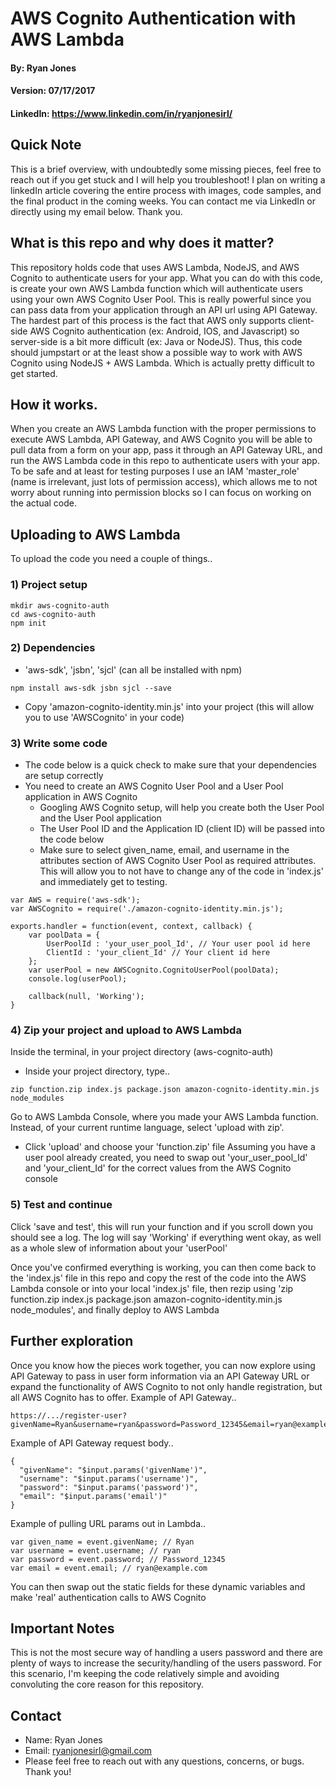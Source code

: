 # AWS Cognito Authentication with AWS Lambda

#### By: Ryan Jones
#### Version: 07/17/2017
#### LinkedIn: https://www.linkedin.com/in/ryanjonesirl/

## Quick Note
This is a brief overview, with undoubtedly some missing pieces, feel free to reach out if you get stuck and I will help you troubleshoot! I plan on writing a linkedIn article covering the entire process with images, code samples, and the final product in the coming weeks. You can contact me via LinkedIn or directly using my email below. Thank you.

## What is this repo and why does it matter?
This repository holds code that uses AWS Lambda, NodeJS, and AWS Cognito to authenticate users for your app. What you can do with this code, is create your own AWS Lambda function which will authenticate users using your own AWS Cognito User Pool. This is really powerful since you can pass data from your application through an API url using API Gateway. The hardest part of this process is the fact that AWS only supports client-side AWS Cognito authentication (ex: Android, IOS, and Javascript) so server-side is a bit more difficult (ex: Java or NodeJS). Thus, this code should jumpstart or at the least show a possible way to work with AWS Cognito using NodeJS + AWS Lambda. Which is actually pretty difficult to get started.


## How it works.
When you create an AWS Lambda function with the proper permissions to execute AWS Lambda, API Gateway, and AWS Cognito you will be able to pull data from a form on your app, pass it through an API Gateway URL, and run the AWS Lambda code in this repo to authenticate users with your app. To be safe and at least for testing purposes I use an IAM 'master_role' (name is irrelevant, just lots of permission access), which allows me to not worry about running into permission blocks so I can focus on working on the actual code.

## Uploading to AWS Lambda
To upload the code you need a couple of things..

### 1) Project setup
```
mkdir aws-cognito-auth
cd aws-cognito-auth
npm init
```

### 2) Dependencies
  * 'aws-sdk', 'jsbn', 'sjcl' (can all be installed with npm)
```
npm install aws-sdk jsbn sjcl --save
```
  * Copy 'amazon-cognito-identity.min.js' into your project (this will allow you to use 'AWSCognito' in your code)

### 3) Write some code
  * The code below is a quick check to make sure that your dependencies are setup correctly
  * You need to create an AWS Cognito User Pool and a User Pool application in AWS Cognito
    * Googling AWS Cognito setup, will help you create both the User Pool and the User Pool application
    * The User Pool ID and the Application ID (client ID) will be passed into the code below
    * Make sure to select given_name, email, and username in the attributes section of AWS Cognito User Pool as required attributes. This will allow you to not have to change any of the code in 'index.js' and immediately get to testing.

```
var AWS = require('aws-sdk');
var AWSCognito = require('./amazon-cognito-identity.min.js');

exports.handler = function(event, context, callback) {
    var poolData = {
        UserPoolId : 'your_user_pool_Id', // Your user pool id here
        ClientId : 'your_client_Id' // Your client id here
    };
    var userPool = new AWSCognito.CognitoUserPool(poolData);
    console.log(userPool);

    callback(null, 'Working');
}
```

### 4) Zip your project and upload to AWS Lambda
Inside the terminal, in your project directory (aws-cognito-auth)
* Inside your project directory, type..
```
zip function.zip index.js package.json amazon-cognito-identity.min.js node_modules
```
Go to AWS Lambda Console, where you made your AWS Lambda function. Instead, of your current runtime language, select 'upload with zip'.
  * Click 'upload' and choose your 'function.zip' file
Assuming you have a user pool already created, you need to swap out 'your_user_pool_Id' and 'your_client_Id' for the correct values from the AWS Cognito console

### 5) Test and continue
Click 'save and test', this will run your function and if you scroll down you should see a log. The log will say 'Working' if everything went okay, as well as a whole slew of information about your 'userPool'

Once you've confirmed everything is working, you can then come back to the 'index.js' file in this repo and copy the rest of the code into the AWS Lambda console or into your local 'index.js' file, then rezip using 'zip function.zip index.js package.json amazon-cognito-identity.min.js node_modules', and finally deploy to AWS Lambda

## Further exploration
Once you know how the pieces work together, you can now explore using API Gateway to pass in user form information via an API Gateway URL or expand the functionality of AWS Cognito to not only handle registration, but all AWS Cognito has to offer.
Example of API Gateway..
```
https://.../register-user?givenName=Ryan&username=ryan&password=Password_12345&email=ryan@example.com
```
Example of API Gateway request body..
```
{
  "givenName": "$input.params('givenName')",
  "username": "$input.params('username')",
  "password": "$input.params('password')",
  "email": "$input.params('email')"
}
```
Example of pulling URL params out in Lambda..
```
var given_name = event.givenName; // Ryan
var username = event.username; // ryan
var password = event.password; // Password_12345
var email = event.email; // ryan@example.com
```
You can then swap out the static fields for these dynamic variables and make 'real' authentication calls to AWS Cognito

## Important Notes
This is not the most secure way of handling a users password and there are plenty of ways to increase the security/handling of the users password. For this scenario, I'm keeping the code relatively simple and avoiding convoluting the core reason for this repository.

## Contact
* Name: Ryan Jones
* Email: ryanjonesirl@gmail.com
* Please feel free to reach out with any questions, concerns, or bugs. Thank you!
